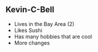 ## Kevin-C-Bell

- Lives in the Bay Area (2)
- Likes Sushi
- Has many hobbies that are cool
- More changes
